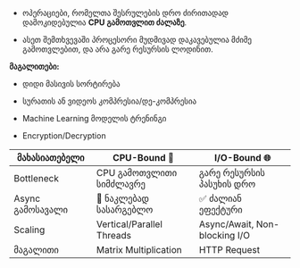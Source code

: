 - ოპერაციები, რომელთა შესრულების დრო ძირითადად დამოკიდებულია **CPU გამოთვლით ძალაზე**.
    
- ასეთ შემთხვევაში პროცესორი მუდმივად დაკავებულია მძიმე გამოთვლებით, და არა გარე რესურსის ლოდინით.

**მაგალითები:**

- დიდი მასივის სორტირება
    
- სურათის ან ვიდეოს კომპრესია/დე-კომპრესია
    
- Machine Learning მოდელის ტრენინგი
    
- Encryption/Decryption


|მახასიათებელი|CPU-Bound 🔢|I/O-Bound 🌐|
|---|---|---|
|Bottleneck|CPU გამოთვლითი სიმძლავრე|გარე რესურსის პასუხის დრო|
|Async გამოსავალი|🚫 ნაკლებად სასარგებლო|✅ ძალიან ეფექტური|
|Scaling|Vertical/Parallel Threads|Async/Await, Non-blocking I/O|
|მაგალითი|Matrix Multiplication|HTTP Request|